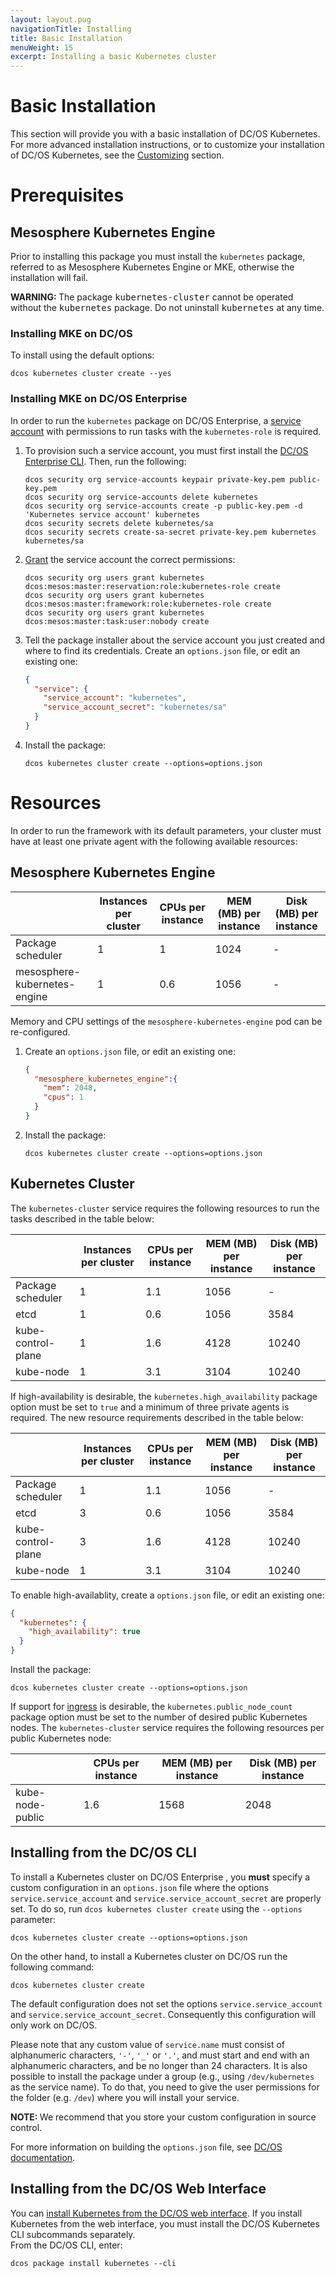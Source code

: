 ```yaml
---
layout: layout.pug
navigationTitle: Installing
title: Basic Installation
menuWeight: 15
excerpt: Installing a basic Kubernetes cluster
---
```


<!-- This source repo for this topic is https://github.com/mesosphere/dcos-kubernetes-cluster -->


# Basic Installation

This section will provide you with a basic installation of DC/OS Kubernetes.  For more advanced installation instructions, or to customize your installation of DC/OS Kubernetes, see the [Customizing](/services/kubernetes/2.0.0-1.12.1/operations/customizing-install/) section.

# Prerequisites

## Mesosphere Kubernetes Engine

Prior to installing this package you must install the `kubernetes` package, referred to as Mesosphere Kubernetes Engine or MKE, otherwise the installation will fail.

<p class="message--warning"><strong>WARNING: </strong>The package <tt>kubernetes-cluster</tt> cannot be operated without the <tt>kubernetes</tt> package. Do not uninstall <tt>kubernetes</tt> at any time.
</p>

### Installing MKE on DC/OS

To install using the default options:

  ```shell
  dcos kubernetes cluster create --yes
  ```

### Installing MKE on DC/OS Enterprise

In order to run the `kubernetes` package on DC/OS Enterprise, a [service account](/1.12/security/ent/service-auth/) with permissions to run tasks with the `kubernetes-role` is required.

1. To provision such a service account, you must first install the [DC/OS Enterprise CLI](/1.12/cli/). Then, run the following:

    ```shell
    dcos security org service-accounts keypair private-key.pem public-key.pem
    dcos security org service-accounts delete kubernetes
    dcos security org service-accounts create -p public-key.pem -d 'Kubernetes service account' kubernetes
    dcos security secrets delete kubernetes/sa
    dcos security secrets create-sa-secret private-key.pem kubernetes kubernetes/sa
    ```

1. [Grant](/1.12/security/ent/perms-management/) the service account the correct permissions:

    ```shell
    dcos security org users grant kubernetes dcos:mesos:master:reservation:role:kubernetes-role create
    dcos security org users grant kubernetes dcos:mesos:master:framework:role:kubernetes-role create
    dcos security org users grant kubernetes dcos:mesos:master:task:user:nobody create
    ```

1. Tell the package installer about the service account you just created and where to find its credentials.
Create an `options.json` file, or edit an existing one:

    ```json
    {
      "service": {
        "service_account": "kubernetes",
        "service_account_secret": "kubernetes/sa"
      }
    }
    ```

1. Install the package:

    ```shell
    dcos kubernetes cluster create --options=options.json
    ```

# Resources

In order to run the framework with its default parameters, your cluster must have at least one private agent with the following available resources:

## Mesosphere Kubernetes Engine

|                               | Instances per cluster | CPUs per instance | MEM (MB) per instance | Disk (MB) per instance |
| ----------------------------- | --------------------- | ---------------- | --------------------- | ---------------------- |
| Package scheduler             | 1                     | 1                | 1024                  | -                      |
| mesosphere-kubernetes-engine  | 1                     | 0.6              | 1056                  | -                      |

Memory and CPU settings of the `mesosphere-kubernetes-engine` pod can be re-configured.
1. Create an `options.json` file, or edit an existing one:

    ```json
    {
      "mesosphere_kubernetes_engine":{
        "mem": 2048,
        "cpus": 1
      }
    }
    ```
1. Install the package:
    ```shell
    dcos kubernetes cluster create --options=options.json
    ```

## Kubernetes Cluster

The `kubernetes-cluster` service requires the following resources to run the tasks described in the table below:

|                         | Instances per cluster | CPUs per instance | MEM (MB) per instance | Disk (MB) per instance |
| ----------------------- | --------------------- | ---------------- | --------------------- | ---------------------- |
| Package scheduler       | 1                     | 1.1              | 1056                  | -                      |
| etcd                    | 1                     | 0.6              | 1056                  | 3584                   |
| kube-control-plane      | 1                     | 1.6              | 4128                  | 10240                  |
| kube-node               | 1                     | 3.1              | 3104                  | 10240                  |

If high-availability is desirable, the `kubernetes.high_availability` package option must be set to `true` and a minimum of three private agents is required. The new resource requirements described in the table below:

|                         | Instances per cluster | CPUs per instance | MEM (MB) per instance | Disk (MB) per instance |
| ----------------------- | --------------------- | ---------------- | --------------------- | ---------------------- |
| Package scheduler       | 1                     | 1.1              | 1056                  | -                      |
| etcd                    | 3                     | 0.6              | 1056                  | 3584                   |
| kube-control-plane      | 3                     | 1.6              | 4128                  | 10240                  |
| kube-node               | 1                     | 3.1              | 3104                  | 10240                  |

To enable high-availablity, create a `options.json` file, or edit an existing one:

  ```json
  {
    "kubernetes": {
      "high_availability": true
    }
  }
  ```

Install the package:

  ```shell
  dcos kubernetes cluster create --options=options.json
  ```

If support for [ingress](../operations/ingress) is desirable, the `kubernetes.public_node_count` package option must be set to the number of desired public Kubernetes nodes. The `kubernetes-cluster` service requires the following resources per public Kubernetes node:

|                         | CPUs per instance | MEM (MB) per instance | Disk (MB) per instance |
| ----------------------- | ---------------- | --------------------- | ---------------------- |
| kube-node-public        | 1.6              | 1568                  | 2048                   |

## Installing from the DC/OS CLI

To install a Kubernetes cluster on DC/OS Enterprise , you **must** specify a custom configuration in an `options.json` file where the options `service.service_account` and `service.service_account_secret` are properly set.
To do so, run `dcos kubernetes cluster create` using the `--options` parameter:

  ```shell
  dcos kubernetes cluster create --options=options.json
  ```

On the other hand, to install a Kubernetes cluster on DC/OS run the following command:

  ```shell
  dcos kubernetes cluster create
  ```

The default configuration does not set the options `service.service_account`
and `service.service_account_secret`. Consequently this configuration will only work
on DC/OS.

Please note that any custom value of `service.name` must consist of alphanumeric characters, `'-'`, `'_'` or `'.'`, and must start and end with an alphanumeric characters, and be no longer than 24 characters.
It is also possible to install the package under a group (e.g., using `/dev/kubernetes` as the service name).
To do that, you need to give the user permissions for the folder (e.g. `/dev`) where you will install your service.

<p class="message--note"><strong>NOTE: </strong> We recommend that you store your custom configuration in source control.</p>

For more information on building the `options.json` file, see [DC/OS documentation](/1.12/deploying-services/config-universe-service/).

## Installing from the DC/OS Web Interface

You can [install Kubernetes from the DC/OS web interface](/1.12/deploying-services/install/).
If you install Kubernetes from the web interface, you must install the DC/OS Kubernetes CLI subcommands separately.  
From the DC/OS CLI, enter:

  ```shell
  dcos package install kubernetes --cli
  ```
